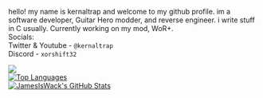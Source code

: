 hello! my name is kernaltrap and welcome to my github profile. im a software developer, Guitar Hero modder, and reverse engineer. i write stuff in C usually. Currently working on my mod, WoR+.<br>
Socials:<br>
Twitter & Youtube - `@kernaltrap`<br>
Discord - `xorshift32`
<br>

![](https://komarev.com/ghpvc/?username=kernaltrap8&color=ff69b4)<br>
<a href="https://github.com/kernaltrap8/WoR-Plus">
  <img align="center" src="https://github-readme-stats.vercel.app/api/top-langs/?username=kernaltrap8&hide=cmake&layout=compact&theme=dark" alt="Top Languages" />
</a>
<br>
<a href="https://github.com/kernaltrap8/WoR-Plus">
  <img align="center" src="https://github-readme-stats.vercel.app/api?username=kernaltrap8&hide=prs&show_icons=true&line_height=33&count_private=true&theme=dark" alt="JamesIsWack's GitHub Stats"/>
</a>


